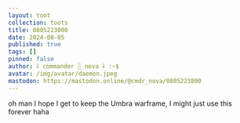 ```yaml
---
layout: toot
collection: toots
title: 0805223800
date: 2024-08-05
published: true
tags: []
pinned: false
author: ⸸ commander ░ nova ⸸ :~$
avatar: /img/avatar/daemon.jpeg
mastodon: https://mastodon.online/@cmdr_nova/0805223800
---
```


oh man I hope I get to keep the Umbra warframe, I might just use this forever haha
